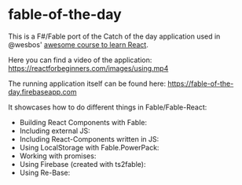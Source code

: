 # fable-of-the-day

This is a F#/Fable port of the Catch of the day application used in @wesbos' [awesome course to learn React](https://reactforbeginners.com/).

Here you can find a video of the application: https://reactforbeginners.com/images/using.mp4

The running application itself can be found here: https://fable-of-the-day.firebaseapp.com

It showcases how to do different things in Fable/Fable-React:

* Building React Components with Fable:
* Including external JS:
* Including React-Components written in JS:
* Using LocalStorage with Fable.PowerPack:
* Working with promises:
* Using Firebase (created with ts2fable):
* Using Re-Base:

